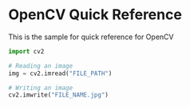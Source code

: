 # OpenCV Quick Reference

This is the sample for quick reference for OpenCV 

```python
import cv2

# Reading an image
img = cv2.imread("FILE_PATH")

# Writing an image
cv2.imwrite("FILE_NAME.jpg")
```

